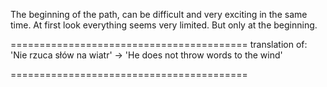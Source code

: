 
The beginning of the path, can be difficult and very exciting in the same time.
At first look everything seems very limited. But only at the beginning.

=========================================
translation of: 'Nie rzuca słów na wiatr'
-> 'He does not throw words to the wind'

=========================================
